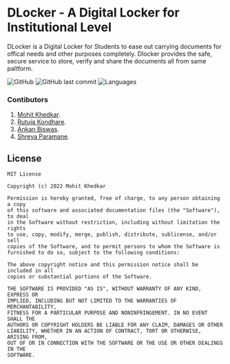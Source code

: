 # DLocker - A Digital Locker for Institutional Level 
DLocker is a Digital Locker for Students to ease out carrying documents for offical needs and other purposes completely. Dlocker provides the safe, secure service to store, verify and share the documents all from same paltform.

![GitHub](https://img.shields.io/github/license/mohitkhedkar/DLocker?style=for-the-badge&color=orange)
![GitHub last commit](https://img.shields.io/github/last-commit/mohitkhedkar/DLocker?style=for-the-badge&color=mediumgreen)
![Languages](https://img.shields.io/github/languages/count/mohitkhedkar/DLocker?style=for-the-badge)

### Contibutors
1. [Mohit Khedkar](https://github.com/mohitkhedkar).
2. [Rutuja Kondhare](https://github.com/rutujak11).
3. [Ankan Biswas](https://github.com/mohitkhedkar/DLocker).
4. [Shreya Paramane](https://github.com/ShreyaParamne).


## License 
```
MIT License

Copyright (c) 2022 Mohit Khedkar

Permission is hereby granted, free of charge, to any person obtaining a copy
of this software and associated documentation files (the "Software"), to deal
in the Software without restriction, including without limitation the rights
to use, copy, modify, merge, publish, distribute, sublicense, and/or sell
copies of the Software, and to permit persons to whom the Software is
furnished to do so, subject to the following conditions:

The above copyright notice and this permission notice shall be included in all
copies or substantial portions of the Software.

THE SOFTWARE IS PROVIDED "AS IS", WITHOUT WARRANTY OF ANY KIND, EXPRESS OR
IMPLIED, INCLUDING BUT NOT LIMITED TO THE WARRANTIES OF MERCHANTABILITY,
FITNESS FOR A PARTICULAR PURPOSE AND NONINFRINGEMENT. IN NO EVENT SHALL THE
AUTHORS OR COPYRIGHT HOLDERS BE LIABLE FOR ANY CLAIM, DAMAGES OR OTHER
LIABILITY, WHETHER IN AN ACTION OF CONTRACT, TORT OR OTHERWISE, ARISING FROM,
OUT OF OR IN CONNECTION WITH THE SOFTWARE OR THE USE OR OTHER DEALINGS IN THE
SOFTWARE.
```
